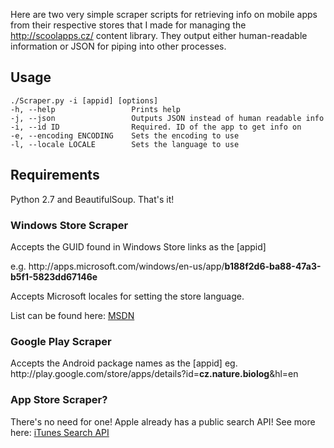 Here are two very simple scraper scripts for retrieving info on mobile apps from their respective stores that I made for managing the http://scoolapps.cz/ content library. They output either human-readable information or JSON for piping into other processes.

Usage
-----

```
./Scraper.py -i [appid] [options]
-h, --help                 Prints help
-j, --json                 Outputs JSON instead of human readable info
-i, --id ID                Required. ID of the app to get info on
-e, --encoding ENCODING    Sets the encoding to use
-l, --locale LOCALE        Sets the language to use
```

Requirements
------------
Python 2.7 and BeautifulSoup. That's it!

### Windows Store Scraper

Accepts the GUID found in Windows Store links as the [appid]

e.g. http&#58;//apps.microsoft.com/windows/en-us/app/**b188f2d6-ba88-47a3-b5f1-5823dd67146e**

Accepts Microsoft locales for setting the store language.

List can be found here: [MSDN](http://msdn.microsoft.com/en-us/library/ee825488.aspx)

### Google Play Scraper

Accepts the Android package names as the [appid]
eg. http&#58;//play.google.com/store/apps/details?id=**cz.nature.biolog**&hl=en

### App Store Scraper?

There's no need for one! Apple already has a public search API! See more here: [iTunes Search API](https://www.apple.com/itunes/affiliates/resources/documentation/itunes-store-web-service-search-api.html)